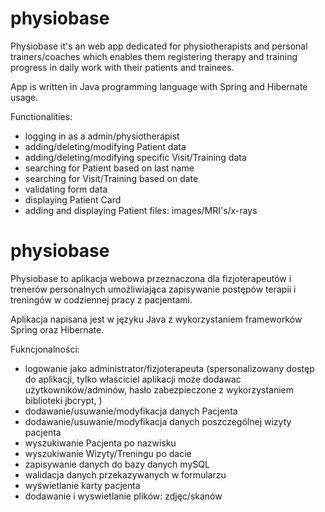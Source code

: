 
# physiobase
Physiobase it's an web app dedicated for physiotherapists and personal trainers/coaches which enables them registering therapy and training progress in daily work with their patients and trainees.

App is written in Java programming language with Spring and Hibernate usage.

Functionalities:
- logging in as a admin/physiotherapist
- adding/deleting/modifying Patient data
- adding/deleting/modifying specific Visit/Training data
- searching for Patient based on last name
- searching for Visit/Training based on date
- validating form data
- displaying Patient Card
- adding and displaying Patient files: images/MRI's/x-rays

# physiobase

Physiobase to aplikacja webowa przeznaczona dla fizjoterapeutów i trenerów personalnych 
umożliwiająca zapisywanie postępów terapii i treningów w codziennej pracy z pacjentami.

Aplikacja napisana jest w języku Java z wykorzystaniem frameworków Spring oraz Hibernate.

Fukncjonalności:
- logowanie jako administrator/fizjoterapeuta 
(spersonalizowany dostęp do aplikacji, tylko właściciel aplikacji może dodawac użytkowników/adminów, hasło zabezpieczone z wykorzystaniem biblioteki jbcrypt, )
- dodawanie/usuwanie/modyfikacja danych Pacjenta
- dodawanie/usuwanie/modyfikacja danych poszczególnej wizyty pacjenta
- wyszukiwanie Pacjenta po nazwisku
- wyszukiwanie Wizyty/Treningu po dacie
- zapisywanie danych do bazy danych mySQL
- walidacja danych przekazywanych w formularzu
- wyświetlanie karty pacjenta
- dodawanie i wyswietlanie plików: zdjęc/skanów 
